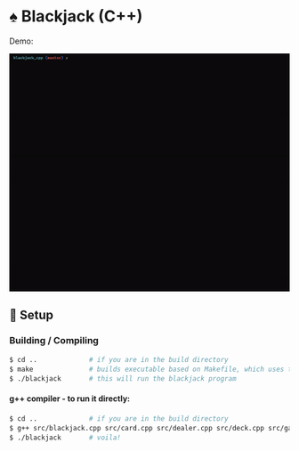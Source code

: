 # ♠️ Blackjack (C++)
Demo:

<img alt="Blackjack Demo" style="display: block; margin-left: auto; margin-right: auto; width: fit-content;" src="data/demo.gif" />


## 🔧 Setup


### Building / Compiling

```sh
$ cd ..             # if you are in the build directory
$ make              # builds executable based on Makefile, which uses the g++ compiler
$ ./blackjack       # this will run the blackjack program
```

#### g++ compiler - to run it directly:
```sh
$ cd ..             # if you are in the build directory
$ g++ src/blackjack.cpp src/card.cpp src/dealer.cpp src/deck.cpp src/game.cpp src/human.cpp src/player.cpp src/print.cpp src/statistics.cpp -o blackjack
$ ./blackjack       # voila!
```

